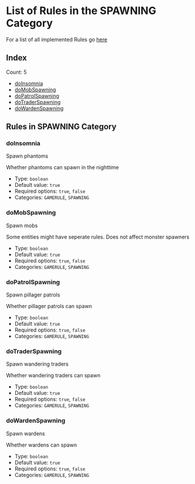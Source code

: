 # List of Rules in the SPAWNING Category

For a list of all implemented Rules go [here](../README.md)
## Index
Count: 5
- [doInsomnia](#doinsomnia)
- [doMobSpawning](#domobspawning)
- [doPatrolSpawning](#dopatrolspawning)
- [doTraderSpawning](#dotraderspawning)
- [doWardenSpawning](#dowardenspawning)

## Rules in SPAWNING Category

### doInsomnia
Spawn phantoms

Whether phantoms can spawn in the nighttime
- Type: `boolean`
- Default value: `true`
- Required options: `true`, `false`
- Categories: `GAMERULE`, `SPAWNING`

### doMobSpawning
Spawn mobs

Some entities might have seperate rules. Does not affect monster spawners
- Type: `boolean`
- Default value: `true`
- Required options: `true`, `false`
- Categories: `GAMERULE`, `SPAWNING`

### doPatrolSpawning
Spawn pillager patrols

Whether pillager patrols can spawn
- Type: `boolean`
- Default value: `true`
- Required options: `true`, `false`
- Categories: `GAMERULE`, `SPAWNING`

### doTraderSpawning
Spawn wandering traders

Whether wandering traders can spawn
- Type: `boolean`
- Default value: `true`
- Required options: `true`, `false`
- Categories: `GAMERULE`, `SPAWNING`

### doWardenSpawning
Spawn wardens

Whether wardens can spawn
- Type: `boolean`
- Default value: `true`
- Required options: `true`, `false`
- Categories: `GAMERULE`, `SPAWNING`
